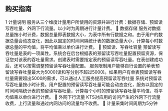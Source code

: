 ## 购买指南
1 计量说明
服务从三个维度计量用户所使用的资源并进行计费：数据存储、预留读写吞吐量、外网下行流量。以小时为周期进行计量计费。 
	数据存储
服务对数据总量按小时计费，数据总量即表数据大小，为表中所有行数据之和。由于用户的数据总量会动态变化，因此以固定的时间间隔统计表的数据总量大小，计算每小时数据总量的平均值，将平均值乘以单价进行计费。
	预留读、写吞吐容量
预留读写吞吐量是表的一项属性。系统会在后台根据表的预留读写吞吐量配置预留资源，保证您对该表的吞吐量需求。创建表时需要指定表的预留读写吞吐量。在表创建成功后，还可以按需调整预留读写吞吐量配置。
服务限制用户能够自行设置的单表预留读写吞吐量最大为5000(读和写分别不超过5000)。如果用户有单表预留读写吞吐量需要超出5000的需求，可以通过人工服务提高预留读写吞吐量
系统对预留读写吞吐量按小时计费。用户配置的预留读写吞吐量可能会动态变化，服务以固定的时间间隔统计表的预留读写吞吐量，计算每个小时的预留读写吞吐量平均值，将平均值乘以单价进行计费。
	外网下行流量
KTS对应用的访问产生的外网下行流量收费，上行流量和通过内网访问的流量均不收费。
	计量采集时间周期为5分钟

